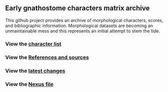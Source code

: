 ## Early gnathostome characters matrix archive

This github project provides an archive of morphological characters, scores, and bibliographic information.
Morphological datasets are becoming an unmaintainable mess and this represents an initial attempt to stem the tide.

### View the [character list](https://mbrazeau.github.io/gnathostome_characters/charlist.html)
### View the [References and sources](https://mbrazeau.github.io/gnathostome_characters/References_sources.html)
### View the [latest changes](https://mbrazeau.github.io/gnathostome_characters/changelog.html)
### View the [Nexus file](https://mbrazeau.github.io/gnathostome_characters/MATRIX_MASTER.nex)

